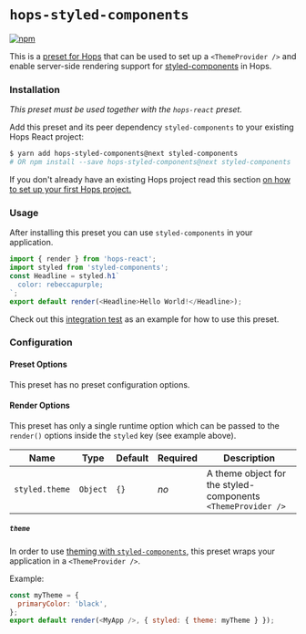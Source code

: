 # `hops-styled-components`

[![npm](https://img.shields.io/npm/v/hops-styled-components/next.svg)](https://www.npmjs.com/package/hops-styled-components)

This is a [preset for Hops](https://github.com/xing/hops/tree/master#presets) that can be used to set up a `<ThemeProvider />` and enable server-side rendering support for [styled-components](https://www.styled-components.com/) in Hops.

### Installation

_This preset must be used together with the `hops-react` preset._

Add this preset and its peer dependency `styled-components` to your existing Hops React project:

```bash
$ yarn add hops-styled-components@next styled-components
# OR npm install --save hops-styled-components@next styled-components
```

If you don't already have an existing Hops project read this section [on how to set up your first Hops project.](https://github.com/xing/hops/tree/master#quick-start)

### Usage

After installing this preset you can use `styled-components` in your application.

```javascript
import { render } from 'hops-react';
import styled from 'styled-components';
const Headline = styled.h1`
  color: rebeccapurple;
`;
export default render(<Headline>Hello World!</Headline>);
```

Check out this [integration test](https://github.com/xing/hops/tree/master/packages/spec/integration/styled-components) as an example for how to use this preset.

### Configuration

#### Preset Options

This preset has no preset configuration options.

#### Render Options

This preset has only a single runtime option which can be passed to the `render()` options inside the `styled` key (see example above).

| Name           | Type     | Default | Required | Description                                                  |
| -------------- | -------- | ------- | -------- | ------------------------------------------------------------ |
| `styled.theme` | `Object` | `{}`    | _no_     | A theme object for the styled-components `<ThemeProvider />` |

##### `theme`

In order to use [theming with `styled-components`](https://www.styled-components.com/docs/advanced#theming), this preset wraps your application in a `<ThemeProvider />`.

Example:

```javascript
const myTheme = {
  primaryColor: 'black',
};
export default render(<MyApp />, { styled: { theme: myTheme } });
```
